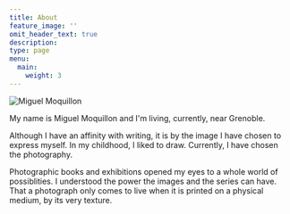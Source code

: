 ```yaml
---
title: About
feature_image: ''
omit_header_text: true
description:
type: page
menu:
  main:
    weight: 3
---
```


![](../../images/me.jpg "Miguel Moquillon")

My name is Miguel Moquillon and I'm living, currently, near Grenoble.

Although I have an affinity with writing, it is by the image I have chosen to express myself. In my childhood, I liked to draw. Currently, I have chosen the photography.

Photographic books and exhibitions opened my eyes to a whole world of possiblities. I understood the power the images and the series can have. That a photograph only comes to live when it is printed on a physical medium, by its very texture.
